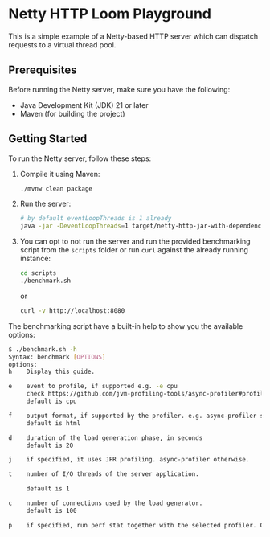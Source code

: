 # Netty HTTP Loom Playground

This is a simple example of a Netty-based HTTP server which can dispatch requests to a virtual thread pool.

## Prerequisites

Before running the Netty server, make sure you have the following:

- Java Development Kit (JDK) 21 or later
- Maven (for building the project)

## Getting Started

To run the Netty server, follow these steps:

1. Compile it using Maven:

    ```bash
    ./mvnw clean package
    ```
2. Run the server:

    ```bash
    # by default eventLoopThreads is 1 already
    java -jar -DeventLoopThreads=1 target/netty-http-jar-with-dependencies.jar
    ``` 
3. You can opt to not run the server and run the provided benchmarking script from the `scripts` folder or run `curl` against the already running instance:
   
    ```bash
    cd scripts
    ./benchmark.sh 
    ```
    or
    ```bash
    curl -v http://localhost:8080
    ```
   
The benchmarking script have a built-in help to show you the available options:

```bash
$ ./benchmark.sh -h
Syntax: benchmark [OPTIONS]
options:
h    Display this guide.

e    event to profile, if supported e.g. -e cpu 
     check https://github.com/jvm-profiling-tools/async-profiler#profiler-options for the complete list
     default is cpu

f    output format, if supported by the profiler. e.g. async-profiler support html,jfr,collapsed
     default is html

d    duration of the load generation phase, in seconds
     default is 20

j    if specified, it uses JFR profiling. async-profiler otherwise.

t    number of I/O threads of the server application.

     default is 1

c    number of connections used by the load generator.
     default is 100

p    if specified, run perf stat together with the selected profiler. Only GNU Linux.
```